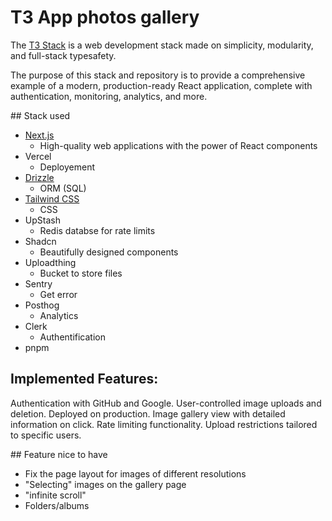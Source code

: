 # T3 App photos gallery

The [T3 Stack](https://github.com/t3-oss/create-t3-app) is a web development stack made on simplicity, modularity, and full-stack typesafety.

The purpose of this stack and repository is to provide a comprehensive example of a modern, production-ready React application, complete with authentication, monitoring, analytics, and more.

## Stack used

- [Next.js](https://nextjs.org)
    - High-quality web applications with the power of React components
- Vercel
    - Deployement
- [Drizzle](https://orm.drizzle.team)
    - ORM (SQL)
- [Tailwind CSS](https://tailwindcss.com)
    - CSS
- UpStash
    - Redis databse for rate limits  
- Shadcn
    - Beautifully designed components
- Uploadthing
    - Bucket to store files
- Sentry
    - Get error
- Posthog
    - Analytics
- Clerk
    - Authentification
- pnpm

## Implemented Features:

Authentication with GitHub and Google.
User-controlled image uploads and deletion.
Deployed on production.
Image gallery view with detailed information on click.
Rate limiting functionality.
Upload restrictions tailored to specific users.

## Feature nice to have

- Fix the page layout for images of different resolutions
- "Selecting" images on the gallery page
- "infinite scroll"
- Folders/albums
